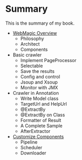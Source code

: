 # Summary

This is the summary of my book.

* [WebMagic Overview](posts/ch1-overview/README.md)
	* Philosophy
	* Architect
	* Components
* Basic crawler
	* Implement PageProcessor
	* Selectable
	* Save the results
	* Config and control
	* Jsoup and Xsoup
	* Monitor with JMX
* Crawler in Annotation
	* Write Model class
	* TargetUrl and HelpUrl
	* @ExtractBy
	* @ExtractBy on Class
	* Formatter of Result
	* A Complete Sample
	* AfterExtractor
* [Customize Components](posts/ch6-custom-componenet/README.md)
	* Pipeline
	* Scheduler
	* Downloader
	